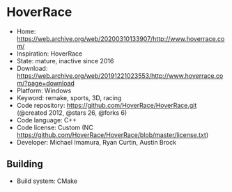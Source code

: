 # HoverRace

- Home: https://web.archive.org/web/20200310133907/http://www.hoverrace.com/
- Inspiration: HoverRace
- State: mature, inactive since 2016
- Download: https://web.archive.org/web/20191221023553/http://www.hoverrace.com/?page=download
- Platform: Windows
- Keyword: remake, sports, 3D, racing
- Code repository: https://github.com/HoverRace/HoverRace.git (@created 2012, @stars 26, @forks 6)
- Code language: C++
- Code license: Custom (NC https://github.com/HoverRace/HoverRace/blob/master/license.txt)
- Developer: Michael Imamura, Ryan Curtin, Austin Brock

## Building

- Build system: CMake
